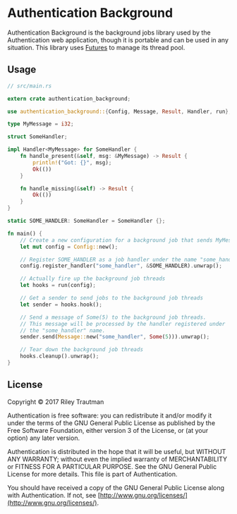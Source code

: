 # Authentication Background
Authentication Background is the background jobs library used by the Authentication web application, though it is portable and can be used in any situation. This library uses [Futures](https://tokio.rs/docs/getting-started/futures/) to manage its thread pool.

## Usage
```Rust
// src/main.rs

extern crate authentication_background;

use authentication_background::{Config, Message, Result, Handler, run};

type MyMessage = i32;

struct SomeHandler;

impl Handler<MyMessage> for SomeHandler {
    fn handle_present(&self, msg: &MyMessage) -> Result {
        println!("Got: {}", msg);
        Ok(())
    }

    fn handle_missing(&self) -> Result {
        Ok(())
    }
}

static SOME_HANDLER: SomeHandler = SomeHandler {};

fn main() {
    // Create a new configuration for a background job that sends MyMessages
    let mut config = Config::new();

    // Register SOME_HANDLER as a job handler under the name "some_handler"
    config.register_handler("some_handler", &SOME_HANDLER).unwrap();

    // Actually fire up the background job threads
    let hooks = run(config);

    // Get a sender to send jobs to the background job threads
    let sender = hooks.hook();

    // Send a message of Some(5) to the background job threads.
    // This message will be processed by the handler registered under
    // the "some_handler" name.
    sender.send(Message::new("some_handler", Some(5))).unwrap();

    // Tear down the background job threads
    hooks.cleanup().unwrap();
}
```

## License

Copyright © 2017 Riley Trautman

Authentication is free software: you can redistribute it and/or modify it under the terms of the GNU General Public License as published by the Free Software Foundation, either version 3 of the License, or (at your option) any later version.

Authentication is distributed in the hope that it will be useful, but WITHOUT ANY WARRANTY; without even the implied warranty of MERCHANTABILITY or FITNESS FOR A PARTICULAR PURPOSE. See the GNU General Public License for more details. This file is part of Authentication.

You should have received a copy of the GNU General Public License along with Authentication. If not, see [http://www.gnu.org/licenses/](http://www.gnu.org/licenses/).
